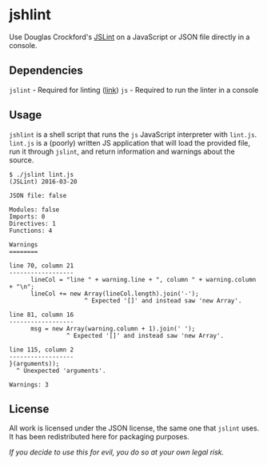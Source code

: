 jshlint
=======

Use Douglas Crockford's [JSLint](https://github.com/douglascrockford/JSLint) on a JavaScript or JSON file directly in a console.

Dependencies
------------

`jslint` - Required for linting ([link](https://github.com/douglascrockford/JSLint))
`js` - Required to run the linter in a console

Usage
-----

`jshlint` is a shell script that runs the `js` JavaScript interpreter with `lint.js`.  
`lint.js` is a (poorly) written JS application that will load the provided file, run it through `jslint`, and return information and warnings about the source.

```
$ ./jslint lint.js
(JSLint) 2016-03-20

JSON file: false

Modules: false
Imports: 0
Directives: 1
Functions: 4

Warnings
========

line 70, column 21
------------------
      lineCol = "line " + warning.line + ", column " + warning.column + "\n";
      lineCol += new Array(lineCol.length).join('-');
                     ^ Expected '[]' and instead saw 'new Array'.

line 81, column 16
------------------
      msg = new Array(warning.column + 1).join(' ');
                ^ Expected '[]' and instead saw 'new Array'.

line 115, column 2
------------------
}(arguments));
  ^ Unexpected 'arguments'.

Warnings: 3
```

License
-------

All work is licensed under the JSON license, the same one that `jslint` uses. It has been redistributed here for packaging purposes.

*If you decide to use this for evil, you do so at your own legal risk.*
